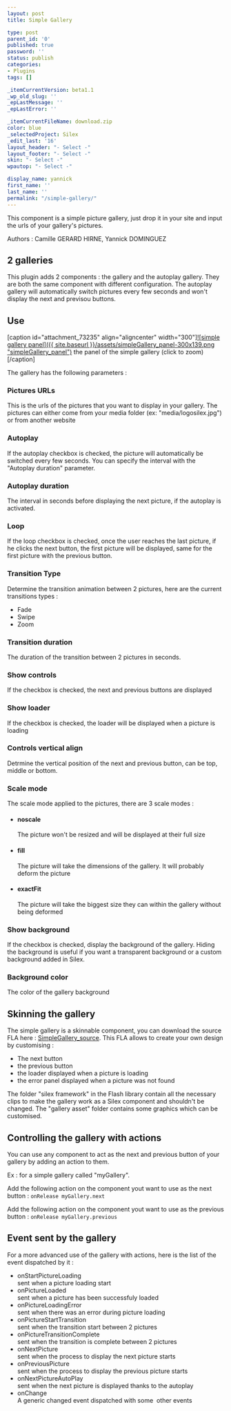 ```yaml
---
layout: post
title: Simple Gallery

type: post
parent_id: '0'
published: true
password: ''
status: publish
categories:
- Plugins
tags: []

_itemCurrentVersion: beta1.1
_wp_old_slug: ''
_epLastMessage: ''
_epLastError: ''

_itemCurrentFileName: download.zip
color: blue
_selectedProject: Silex
_edit_last: '16'
layout_header: "- Select -"
layout_footer: "- Select -"
skin: "- Select -"
wpautop: "- Select -"

display_name: yannick
first_name: ''
last_name: ''
permalink: "/simple-gallery/"
---
```


This component is a simple picture gallery, just drop it in your site and input the urls of your gallery's pictures.

Authors
: Camille GERARD HIRNE, Yannick DOMINGUEZ

2 galleries
-----------

This plugin adds 2 components
: the gallery and the autoplay gallery. They are both the same component with different configuration. The autoplay gallery will automatically switch pictures every few seconds and won't display the next and previsou buttons.

Use
---

[caption id="attachment_73235" align="aligncenter" width="300"][![simple gallery panel]({{ site.baseurl }}/assets/simpleGallery_panel-300x139.png "simpleGallery_panel")](https://www.silexlabs.org/?attachment_id=73235) the panel of the simple gallery (click to zoom)[/caption]

The gallery has the following parameters
: 
### Pictures URLs

This is the urls of the pictures that you want to display in your gallery. The pictures can either come from your media folder
(ex: "media/logosilex.jpg") or from another website


### Autoplay

If the autoplay checkbox is checked, the picture will automatically be switched every few seconds. You can specify the interval with the "Autoplay duration" parameter.

### Autoplay duration

The interval in seconds before displaying the next picture, if the autoplay is activated.

### Loop

If the loop checkbox is checked, once the user reaches the last picture, if he clicks the next button, the first picture will be displayed, same for the first picture with the previous button.

### Transition Type

Determine the transition animation between 2 pictures, here are the current transitions types
: 
*   Fade
*   Swipe
*   Zoom

### Transition duration

The duration of the transition between 2 pictures in seconds.

### Show controls

If the checkbox is checked, the next and previous buttons are displayed

### Show loader

If the checkbox is checked, the loader will be displayed when a picture is loading

### Controls vertical align

Detrmine the vertical position of the next and previous button, can be top, middle or bottom.

### Scale mode

The scale mode applied to the pictures, there are 3 scale modes
: 
*   #### noscale
    
    The picture won't be resized and will be displayed at their full size
    
*   #### fill
    
    The picture will take the dimensions of the gallery. It will probably deform the picture
    
*   #### exactFit
    
    The picture will take the biggest size they can within the gallery without being deformed
    

### Show background

If the checkbox is checked, display the background of the gallery. Hiding the background is useful if you want a transparent background or a custom background added in Silex.

### Background color

The color of the gallery background

Skinning the gallery
--------------------

The simple gallery is a skinnable component, you can download the source FLA here
: [SimpleGallery_source](https://www.silexlabs.org/?attachment_id=86570). This FLA allows to create your own design by customising
: 
*   The next button
*   the previous button
*   the loader displayed when a picture is loading
*   the error panel displayed when a picture was not found

The folder "silex framework" in the Flash library contain all the necessary clips to make the gallery work as a Silex component and shouldn't be changed. The "gallery asset" folder contains some graphics which can be customised.

Controlling the gallery with actions
------------------------------------

You can use any component to act as the next and previous button of your gallery by adding an action to them.

Ex
: for a simple gallery called "myGallery".

Add the following action on the component yout want to use as the next button
: 
`onRelease myGallery.next`

Add the following action on the component yout want to use as the previous button
: 
`onRelease myGallery.previous`

Event sent by the gallery
-------------------------

For a more advanced use of the gallery with actions, here is the list of the event dispatched by it
: 
*   onStartPictureLoading  
    sent when a picture loading start
*   onPictureLoaded  
    sent when a picture has been successfuly loaded
*   onPictureLoadingError  
    sent when there was an error during picture loading
*   onPictureStartTransition  
    sent when the transition start between 2 pictures
*   onPictureTransitionComplete  
    sent when the transition is complete between 2 pictures
*   onNextPicture  
    sent when the process to display the next picture starts
*   onPreviousPicture  
    sent when the process to display the previous picture starts
*   onNextPictureAutoPlay  
    sent when the next picture is displayed thanks to the autoplay
*   onChange  
    A generic changed event dispatched with some  other events